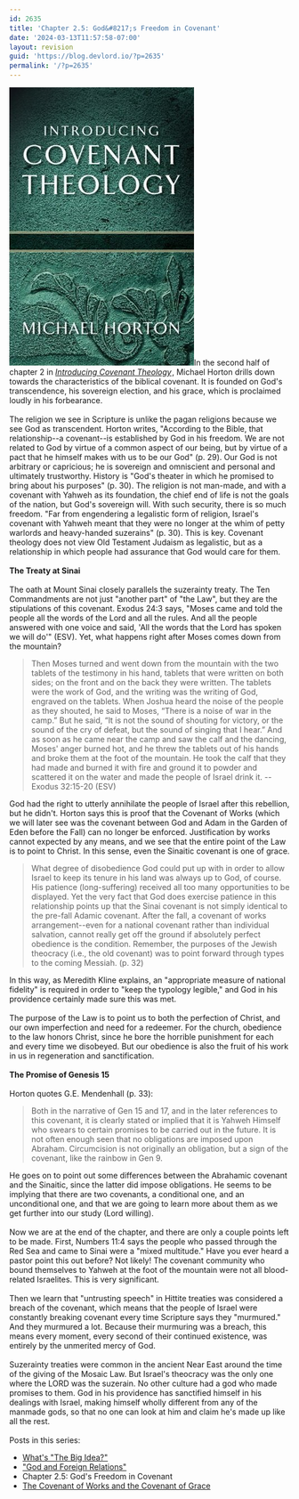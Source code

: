 ```yaml
---
id: 2635
title: 'Chapter 2.5: God&#8217;s Freedom in Covenant'
date: '2024-03-13T11:57:58-07:00'
layout: revision
guid: 'https://blog.devlord.io/?p=2635'
permalink: '/?p=2635'
---
```


<a href="/assets/img/2011/10/horton_ict.jpg"><img src="/assets/img/2011/10/horton_ict.jpg?w=199" alt="" border="0" /></a>In the second half of chapter 2 in <span style="font-style:italic;"><a href="http://www.amazon.com/gp/product/080107195X?ie=UTF8&amp;tag=lbmusic&amp;linkCode=as2&amp;camp=1789&amp;creative=390957&amp;creativeASIN=080107195X">Introducing Covenant Theology</a><img src="http://www.assoc-amazon.com/e/ir?t=lbmusic&amp;l=as2&amp;o=1&amp;a=080107195X" alt="" border="0" height="1" width="1" /></span>, Michael Horton drills down towards the characteristics of the biblical covenant.  It is founded on God's transcendence, his sovereign election, and his grace, which is proclaimed loudly in his forbearance.<br /><br />The religion we see in Scripture is unlike the pagan religions because we see God as transcendent.  Horton writes, "According to the Bible, that relationship--a covenant--is established by God in his freedom.  We are not related to God by virtue of a common aspect of our being, but by virtue of a pact that he himself makes with us to be our God" (p. 29).  Our God is not arbitrary or capricious; he is sovereign and omniscient and personal and ultimately trustworthy.  History is "God's theater in which he promised to bring about his purposes" (p. 30).  The religion is not man-made, and with a covenant with Yahweh as its foundation, the chief end of life is not the goals of the nation, but God's sovereign will.  With such security, there is so much freedom.  "Far from engendering a legalistic form of religion, Israel's covenant with Yahweh meant that they were no longer at the whim of petty warlords and heavy-handed suzerains" (p. 30).  This is key.  Covenant theology does not view Old Testament Judaism as legalistic, but as a relationship in which people had assurance that God would care for them.<br /><br /><span style="font-weight:bold;">The Treaty at Sinai</span><br /><br />The oath at Mount Sinai closely parallels the suzerainty treaty.  The Ten Commandments are not just "another part" of "the Law", but they are the stipulations of this covenant.  Exodus 24:3 says, "Moses came and told the people all the words of the Lord and all the rules.  And all the people answered with one voice and said, 'All the words that the Lord has spoken we will do'" (ESV).  Yet, what happens right after Moses comes down from the mountain?<br />

<blockquote>Then Moses turned and went down from the mountain with the two tablets of the testimony in his hand, tablets that were written on both sides; on the front and on the back they were written. The tablets were the work of God, and the writing was the writing of God, engraved on the tablets.  When Joshua heard the noise of the people as they shouted, he said to Moses, “There is a noise of war in the camp.” But he said, “It is not the sound of shouting for victory, or the sound of the cry of defeat, but the sound of singing that I hear.”  And as soon as he came near the camp and saw the calf and the dancing, Moses' anger burned hot, and he threw the tablets out of his hands and broke them at the foot of the mountain. He took the calf that they had made and burned it with fire and ground it to powder and scattered it on the water and made the people of Israel drink it. --Exodus 32:15-20 (ESV)</blockquote>

God had the right to utterly annihilate the people of Israel after this rebellion, but he didn't.  Horton says this is proof that the Covenant of Works (which we will later see was the covenant between God and Adam in the Garden of Eden before the Fall) can no longer be<span style="font-style:italic;"> </span>enforced.  Justification by works cannot expected by any means, and we see that the entire point of the Law is to point to Christ.  In this sense, even the Sinaitic covenant is one of grace.<br />

<blockquote>What degree of disobedience God could put up with in order to allow Israel to keep its tenure in his land was always up to God, of course.  His patience (long-suffering) received all too many opportunities to be displayed.  Yet the very fact that God does exercise patience in this relationship points up that the Sinai covenant is not simply identical to the pre-fall Adamic covenant.  After the fall, a covenant of works arrangement--even for a national covenant rather than individual salvation, cannot really get off the ground if absolutely perfect obedience is the condition.  Remember, the purposes of the Jewish theocracy (i.e., the old covenant) was to point forward through types to the coming Messiah.  (p. 32)<br /></blockquote>

In this way, as Meredith Kline explains, an "appropriate measure of national fidelity" is required in order to "keep the typology legible," and God in his providence certainly made sure this was met.<br /><br />The purpose of the Law is to point us to both the perfection of Christ, and our own imperfection and need for a redeemer.  For the church, obedience to the law honors Christ, since he bore the horrible punishment for each and every time we disobeyed.  But our obedience is also the fruit of his work in us in regeneration and sanctification.<br /><br /><span style="font-weight:bold;">The Promise of Genesis 15</span><br /><br />Horton quotes G.E. Mendenhall (p. 33):<br />

<blockquote>Both in the narrative of Gen 15 and 17, and in the later references to this covenant, it is clearly stated or implied that it is Yahweh Himself who swears to certain promises to be carried out in the future.  It is not often enough seen that no obligations are imposed upon Abraham.  Circumcision is not originally an obligation, but a sign of the covenant, like the rainbow in Gen 9.<br /></blockquote>

He goes on to point out some differences between the Abrahamic covenant and the Sinaitic, since the latter did impose obligations.  He seems to be implying that there are two covenants, a conditional one, and an unconditional one, and that we are going to learn more about them as we get further into our study (Lord willing).<br /><br />Now we are at the end of the chapter, and there are only a couple points left to be made. First, Numbers 11:4 says the people who passed through the Red Sea and came to Sinai were a "mixed multitude."  Have you ever heard a pastor point this out before?  Not likely!  The covenant community who bound themselves to Yahweh at the foot of the mountain were not all blood-related Israelites.  This is very significant.<br /><br />Then we learn that "untrusting speech" in Hittite treaties was considered a breach of the covenant, which means that the people of Israel were constantly breaking covenant every time Scripture says they "murmured."  And they murmured a lot.  Because their murmuring was a breach, this means every moment, every second of their continued existence, was entirely by the unmerited mercy of God.<br /><br />Suzerainty treaties were common in the ancient Near East around the time of the giving of the Mosaic Law.  But Israel's theocracy was the only one where the LORD was the suzerain.  No other culture had a god who made promises to them.  God in his providence has sanctified himself in his dealings with Israel, making himself wholly different from any of the manmade gods, so that no one can look at him and claim he's made up like all the rest.<br /><br />Posts in this series:<br />

<ul><li><a href="/2009/06/04/whats-the-big-idea/">What's "The Big Idea?"</a><br /></li><li><a href="/2009/06/12/god-and-foreign-relations/">"God and Foreign Relations"</a></li><li>Chapter 2.5: God's Freedom in Covenant</li><li><a href="/2009/07/11/the-covenant-of-works-and-the-covenant-of-grace/">The Covenant of Works and the Covenant of Grace</a></li></ul>

